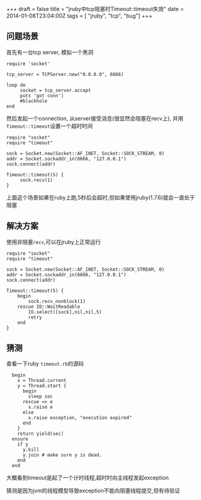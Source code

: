 +++
draft = false
title = "jruby中tcp阻塞时Timeout::timeout失效"
date = 2014-01-08T23:04:00Z
tags = [ "jruby", "tcp", "bug"]
+++

问题场景
---

首先有一台tcp server, 模拟一个黑洞

```
require 'socket'

tcp_server = TCPServer.new("0.0.0.0", 6666)

loop do
     socket = tcp_server.accept
     puts 'got conn']
     #blackhole
end
```

然后发起一个connection, 从server接受消息(很显然会阻塞在recv上), 并用`Timeout::timeout`设置一个超时时间

```
require "socket"
require "timeout"

sock = Socket.new(Socket::AF_INET, Socket::SOCK_STREAM, 0)
addr = Socket.sockaddr_in(6666, "127.0.0.1")
sock.connect(addr)

Timeout::timeout(5) {
     sock.recv(1)
} 
```

上面这个场景如果在ruby上跑,5秒后会超时,但如果使用jruby(1.7.6)就会一直处于阻塞

解决方案
---

使用非阻塞`recv`,可以在jruby上正常运行

```
require "socket"
require "timeout"

sock = Socket.new(Socket::AF_INET, Socket::SOCK_STREAM, 0)
addr = Socket.sockaddr_in(6666, "127.0.0.1")
sock.connect(addr)

Timeout::timeout(5) {
    begin
        sock.recv_nonblock(1)
    rescue IO::WaitReadable
        IO.select([sock],nil,nil,5)
        retry
    end
} 
```

猜测
---

查看一下ruby `timeout.rb`的源码

```
  begin
    x = Thread.current
    y = Thread.start {
      begin
        sleep sec
      rescue => e
        x.raise e
      else
        x.raise exception, "execution expired"
      end
    }
    return yield(sec)
  ensure
    if y
      y.kill
      y.join # make sure y is dead.
    end
  end
```

大概看到timeout是起了一个计时线程,超时时向主线程发起exception

猜测是因为jvm的线程模型导致exception不能向阻塞线程提交,但有待验证

